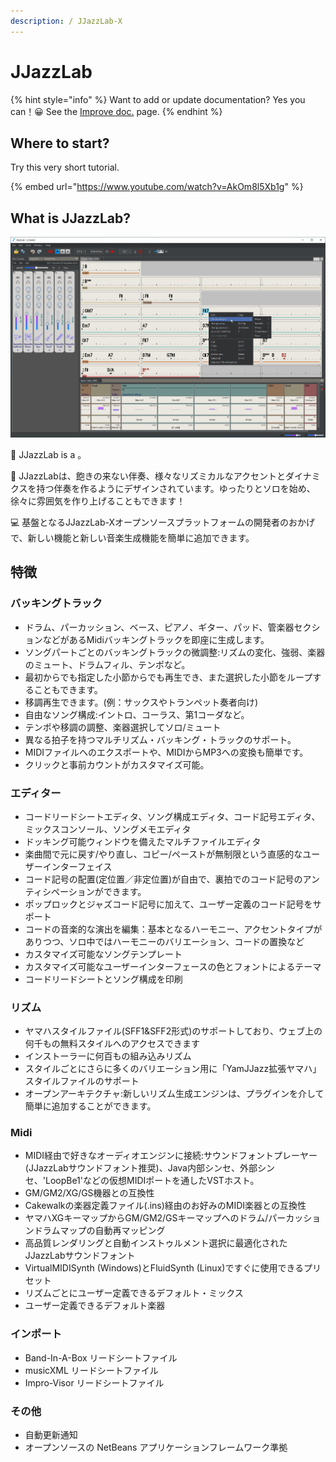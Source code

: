 ```yaml
---
description: / JJazzLab-X
---
```


# JJazzLab

{% hint style="info" %}
Want to add or update documentation? Yes you can！😀 See the [Improve doc.](contribute/improve-doc.md) page.
{% endhint %}

## Where to start?

Try this very short tutorial.

{% embed url="https://www.youtube.com/watch?v=AkOm8l5Xb1g" %}

## What is JJazzLab?

![](.gitbook/assets/jjazzlabscreenshot.png)

🎵 JJazzLab is a 。  

🎷 JJazzLabは、飽きの来ない伴奏、様々なリズミカルなアクセントとダイナミクスを持つ伴奏を作るようにデザインされています。ゆったりとソロを始め、徐々に雰囲気を作り上げることもできます！

💻 基盤となるJJazzLab-Xオープンソースプラットフォームの開発者のおかげで、新しい機能と新しい音楽生成機能を簡単に追加できます。   

## 特徴

### バッキングトラック

* ドラム、パーカッション、ベース、ピアノ、ギター、パッド、管楽器セクションなどがあるMidiバッキングトラックを即座に生成します。
* ソングパートごとのバッキングトラックの微調整:リズムの変化、強弱、楽器のミュート、ドラムフィル、テンポなど。
* 最初からでも指定した小節からでも再生でき、また選択した小節をループすることもできます。
* 移調再生できます。\(例：サックスやトランペット奏者向け\)
* 自由なソング構成:イントロ、コーラス、第1コーダなど。
* テンポや移調の調整、楽器選択してソロ/ミュート
* 異なる拍子を持つマルチリズム・バッキング・トラックのサポート。
* MIDIファイルへのエクスポートや、MIDIからMP3への変換も簡単です。
* クリックと事前カウントがカスタマイズ可能。

### エディター

* コードリードシートエディタ、ソング構成エディタ、コード記号エディタ、ミックスコンソール、ソングメモエディタ
* ドッキング可能ウィンドウを備えたマルチファイルエディタ
* 楽曲間で元に戻す/やり直し、コピー/ペーストが無制限という直感的なユーザーインターフェイス
* コード記号の配置\(定位置／非定位置\)が自由で、裏拍でのコード記号のアンティシペーションができます。
* ポップロックとジャズコード記号に加えて、ユーザー定義のコード記号をサポート
* コードの音楽的な演出を編集：基本となるハーモニー、アクセントタイプがありつつ、ソロ中ではハーモニーのバリエーション、コードの置換など
* カスタマイズ可能なソングテンプレート
* カスタマイズ可能なユーザーインターフェースの色とフォントによるテーマ
* コードリードシートとソング構成を印刷

### リズム

* ヤマハスタイルファイル\(SFF1&SFF2形式\)のサポートしており、ウェブ上の何千もの無料スタイルへのアクセスできます
* インストーラーに何百もの組み込みリズム
* スタイルごとにさらに多くのバリエーション用に「YamJJazz拡張ヤマハ」スタイルファイルのサポート
* オープンアーキテクチャ:新しいリズム生成エンジンは、プラグインを介して簡単に追加することができます。

### Midi

* MIDI経由で好きなオーディオエンジンに接続:サウンドフォントプレーヤー\(JJazzLabサウンドフォント推奨\)、Java内部シンセ、外部シンセ、'LoopBe1'などの仮想MIDIポートを通したVSTホスト。
* GM/GM2/XG/GS機器との互換性
* Cakewalkの楽器定義ファイル\(.ins\)経由のお好みのMIDI楽器との互換性
* ヤマハXGキーマップからGM/GM2/GSキーマップへのドラム/パーカッションドラムマップの自動再マッピング
* 高品質レンダリングと自動インストゥルメント選択に最適化されたJJazzLabサウンドフォント
* VirtualMIDISynth \(Windows\)とFluidSynth \(Linux\)ですぐに使用できるプリセット
* リズムごとにユーザー定義できるデフォルト・ミックス
* ユーザー定義できるデフォルト楽器

### インポート

* Band-In-A-Box リードシートファイル
* musicXML リードシートファイル
* Impro-Visor リードシートファイル

### その他

* 自動更新通知
* オープンソースの NetBeans アプリケーションフレームワーク準拠



